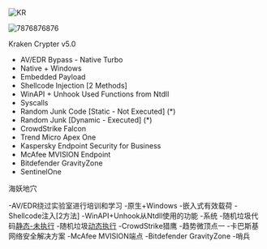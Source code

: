 ![KR](https://github.com/asciistring/Kraken-Crypter/assets/163448819/91bdee4c-17d8-42cc-b4ed-ff79d73bb9c3)

![7876876876](https://github.com/asciistring/Kraken-Crypter/assets/163448819/57e32c41-9b82-45bf-8920-9747690c8f8b)

Kraken Crypter v5.0


- AV/EDR Bypass - Native Turbo
- Native + Windows
- Embedded Payload
- Shellcode Injection [2 Methods]
- WinAPI + Unhook Used Functions from Ntdll
- Syscalls 
- Random Junk Code [Static - Not Executed] (*)
- Random Junk [Dynamic - Executed] (*)
- CrowdStrike Falcon 
- Trend Micro Apex One
- Kaspersky Endpoint Security for Business
- McAfee MVISION Endpoint
- Bitdefender GravityZone
- SentinelOne


海妖地穴

-AV/EDR绕过实验室进行培训和学习
-原生+Windows
-嵌入式有效载荷
-Shellcode注入[2方法]
-WinAPI+Unhook从Ntdll使用的功能
-系统
-随机垃圾代码[静态-未执行](*)
-随机垃圾[动态执行](*)
-CrowdStrike猎鹰
-趋势微顶点一
-卡巴斯基网络安全解决方案
-McAfee MVISION端点
-Bitdefender GravityZone
-哨兵
